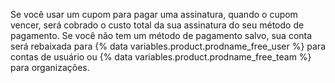 Se você usar um cupom para pagar uma assinatura, quando o cupom vencer, será cobrado o custo total da sua assinatura do seu método de pagamento. Se você não tem um método de pagamento salvo, sua conta será rebaixada para {% data variables.product.prodname_free_user %} para contas de usuário ou {% data variables.product.prodname_free_team %} para organizações.
